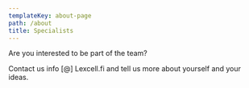 ```yaml
---
templateKey: about-page
path: /about
title: Specialists
---
```

Are you interested to be part of the team?



Contact us info \[@] Lexcell.fi and tell us more about yourself and your ideas.